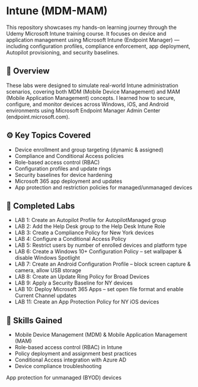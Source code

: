 # Intune (MDM-MAM)

This repository showcases my hands-on learning journey through the Udemy Microsoft Intune training course. It focuses on device and application management using Microsoft Intune (Endpoint Manager) — including configuration profiles, compliance enforcement, app deployment, Autopilot provisioning, and security baselines.

## 🧩 Overview

These labs were designed to simulate real-world Intune administration scenarios, covering both MDM (Mobile Device Management) and MAM (Mobile Application Management) concepts. I learned how to secure, configure, and monitor devices across Windows, iOS, and Android environments using Microsoft Endpoint Manager Admin Center (endpoint.microsoft.com).

## ⚙️ Key Topics Covered

-  Device enrollment and group targeting (dynamic & assigned)
-  Compliance and Conditional Access policies
-  Role-based access control (RBAC)
-  Configuration profiles and update rings
-  Security baselines for device hardening
-  Microsoft 365 app deployment and updates
-  App protection and restriction policies for managed/unmanaged devices

## 🧪 Completed Labs

-  LAB 1: Create an Autopilot Profile for AutopilotManaged group
-  LAB 2: Add the Help Desk group to the Help Desk Intune Role
-  LAB 3: Create a Compliance Policy for New York devices
-  LAB 4: Configure a Conditional Access Policy
-  LAB 5: Restrict users by number of enrolled devices and platform type
-  LAB 6: Create a Windows 10+ Configuration Policy – set wallpaper & disable Windows Spotlight
-  LAB 7: Create an Android Configuration Profile – block screen capture & camera, allow USB storage
-  LAB 8: Create an Update Ring Policy for Broad Devices
-  LAB 9: Apply a Security Baseline for NY devices
-  LAB 10: Deploy Microsoft 365 Apps – set open file format and enable Current Channel updates
-  LAB 11: Create an App Protection Policy for NY iOS devices

## 🧠 Skills Gained

-  Mobile Device Management (MDM) & Mobile Application Management (MAM)
-  Role-based access control (RBAC) in Intune
-  Policy deployment and assignment best practices
-  Conditional Access integration with Azure AD
-  Device compliance troubleshooting

App protection for unmanaged (BYOD) devices

